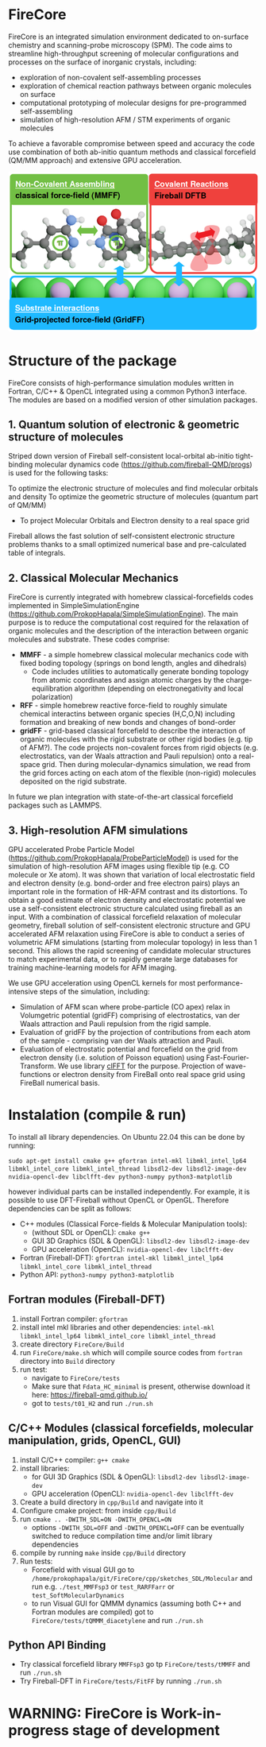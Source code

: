 # FireCore

FireCore is an integrated simulation environment dedicated to on-surface chemistry and scanning-probe microscopy (SPM). The code aims to streamline high-throughput screening of molecular configurations and processes on the surface of inorganic crystals, including:

* exploration of non-covalent self-assembling processes
* exploration of chemical reaction pathways between organic molecules on surface
* computational prototyping of molecular designs for pre-programmed self-assembling
* simulation of high-resolution AFM / STM experiments of organic molecules

To achieve a favorable compromise between speed and accuracy the code use combination of both ab-initio quantum methods and classical forcefield (QM/MM approach) and extensive GPU acceleration.

![Schematic illustration of different aspects of on-surface chemistry simulations, and methods used for their efficient description.](Software_Schematic.png?raw=true "Schematic illustration of different aspects of on-surface chemistry simulations, and methods used for their efficient description.")

# Structure of the package

FireCore consists of high-performance simulation modules written in Fortran, C/C++ & OpenCL integrated using a common Python3 interface. The modules are based on a modified version of other simulation packages.

## 1. Quantum solution of electronic & geometric structure of molecules

Striped down version of Fireball self-consistent local-orbital ab-initio tight-binding molecular dynamics code (https://github.com/fireball-QMD/progs) is used for the following tasks:

To optimize the electronic structure of molecules and find molecular orbitals and density
To optimize the geometric structure of molecules (quantum part of QM/MM)
* To project Molecular Orbitals and Electron density to a real space grid

Fireball allows the fast solution of self-consistent electronic structure problems thanks to a small optimized numerical base and pre-calculated table of integrals.

## 2. Classical Molecular Mechanics

FireCore is currently integrated with homebrew classical-forcefields codes implemented in SimpleSimulationEngine (https://github.com/ProkopHapala/SimpleSimulationEngine). The main purpose is to reduce the computational cost required for the relaxation of organic molecules and the description of the interaction between organic molecules and substrate. These codes comprise:

* **MMFF** - a simple homebrew classical molecular mechanics code with fixed boding topology (springs on bond length, angles and dihedrals)
    *  Code includes utilities to automatically generate bonding topology from atomic coordinates and assign atomic charges by the charge-equilibration algorithm (depending on electronegativity and local polarization) 
* **RFF** - simple homebrew reactive force-field to roughly simulate chemical interactins between organic species (H,C,O,N) including formation and breaking of new bonds and changes of bond-order
* **gridFF** - grid-based classical forcefield to describe the interaction of organic molecules with the rigid substrate or other rigid bodies (e.g. tip of AFM?). The code projects non-covalent forces from rigid objects (e.g. electrostatics, van der Waals attraction and Pauli repulsion) onto a real-space grid. Then during molecular-dynamics simulation, we read from the grid forces acting on each atom of the flexible (non-rigid) molecules deposited on the rigid substrate.

In future we plan integration with state-of-the-art classical forcefield packages such as LAMMPS.

## 3. High-resolution AFM simulations

GPU accelerated Probe Particle Model (https://github.com/ProkopHapala/ProbeParticleModel) is used for the simulation of high-resolution AFM images using flexible tip (e.g. CO molecule or Xe atom). It was shown that variation of local electrostatic field and electron density (e.g. bond-order and free electron pairs) plays an important role in the formation of HR-AFM contrast and its distortions. To obtain a good estimate of electron density and electrostatic potential we use a self-consistent electronic structure calculated using fireball as an input. With a combination of classical forcefield relaxation of molecular geometry, fireball solution of self-consistent electronic structure and GPU accelerated AFM relaxation using FireCore is able to conduct a series of volumetric AFM simulations (starting from molecular topology) in less than 1 second. This allows the rapid screening of candidate molecular structures to match experimental data, or to rapidly generate large databases for training machine-learning models for AFM imaging.

We use GPU acceleration using OpenCL kernels for most performance-intensive steps of the simulation, including:

* Simulation of AFM scan where probe-particle (CO apex) relax in Volumgetric potential (gridFF) comprising of electrostatics, van der Waals attraction and Pauli repulsion from the rigid sample.
* Evaluation of gridFF by the projection of contributions from each atom of the sample - comprising van der Waals attraction and Pauli.
* Evaluation of electrostatic potential and forcefield on the grid from electron density (i.e. solution of Poisson equation) using Fast-Fourier-Transform. We use library [clFFT](https://github.com/clMathLibraries/clFFT) for the purpose.
Projection of wave-functions or electron density from FireBall onto real space grid using FireBall numerical basis. 

# Instalation (compile & run)

To install all library dependencies. On Ubuntu 22.04 this can be done by running:
```
sudo apt-get install cmake g++ gfortran intel-mkl libmkl_intel_lp64 libmkl_intel_core libmkl_intel_thread libsdl2-dev libsdl2-image-dev nvidia-opencl-dev libclfft-dev python3-numpy python3-matplotlib
```
however individual parts can be installed independently. For example, it is possible to use DFT-Fireball without OpenCL or OpenGL. Therefore dependencies can be split as follows:

* C++ modules (Classical Force-fields & Molecular Manipulation tools): 
    * (without SDL or OpenCL): `cmake g++`
    * GUI 3D Graphics (SDL & OpenGL): `libsdl2-dev libsdl2-image-dev`
    * GPU acceleration (OpenCL): `nvidia-opencl-dev libclfft-dev` 
* Fortran (Fireball-DFT): `gfortran intel-mkl libmkl_intel_lp64 libmkl_intel_core libmkl_intel_thread`
* Python API: `python3-numpy python3-matplotlib`

## Fortran modules (Fireball-DFT)

1. install Fortran compiler: `gfortran`
2. install intel mkl libraries and other dependencies: `intel-mkl libmkl_intel_lp64 libmkl_intel_core libmkl_intel_thread`
3. create directory `FireCore/Build`
4. run `FireCore/make.sh` which will compile source codes from `fortran` directory into `Build` directory
5. run test:
    * navigate to `FireCore/tests`
    * Make sure that `Fdata_HC_minimal` is present, otherwise download it here: https://fireball-qmd.github.io/
    * got to `tests/t01_H2` and run `./run.sh`

## C/C++ Modules (classical forcefields, molecular manipulation, grids, OpenCL, GUI)

1. install C/C++ compiler: `g++ cmake`
2. install libraries:
    * for GUI 3D Graphics (SDL & OpenGL): `libsdl2-dev libsdl2-image-dev`
    * GPU acceleration (OpenCL): `nvidia-opencl-dev libclfft-dev` 
3. Create a build directory in `cpp/Build` and navigate into it
4. Configure cmake project: from inside `cpp/Build` 
5. run     `cmake .. -DWITH_SDL=ON -DWITH_OPENCL=ON`
    * options `-DWITH_SDL=OFF` and `-DWITH_OPENCL=OFF` can be eventually switched to reduce compilation time and/or limit library dependencies
6. compile by running `make` inside `cpp/Build` directory
7. Run tests:
    * Forcefield with visual GUI go to `/home/prokophapala/git/FireCore/cpp/sketches_SDL/Molecular` and run e.g. `./test_MMFFsp3` or `test_RARFFarr` or `test_SoftMolecularDynamics`
    * to run Visual GUI for QMMM dynamics (assuming both C++ and Fortran modules are compiled) got to `FireCore/tests/tQMMM_diacetylene` and run `./run.sh`

## Python API Binding

* Try classical forcefield library `MMFFsp3` go tp `FireCore/tests/tMMFF` and run `./run.sh`
* Try Fireball-DFT in `FireCore/tests/FitFF` by running `./run.sh`
    
# WARNING: FireCore is Work-in-progress stage of development

